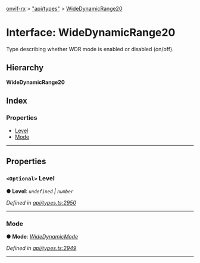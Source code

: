 [onvif-rx](../README.md) > ["api/types"](../modules/_api_types_.md) > [WideDynamicRange20](../interfaces/_api_types_.widedynamicrange20.md)

# Interface: WideDynamicRange20

Type describing whether WDR mode is enabled or disabled (on/off).

## Hierarchy

**WideDynamicRange20**

## Index

### Properties

* [Level](_api_types_.widedynamicrange20.md#level)
* [Mode](_api_types_.widedynamicrange20.md#mode)

---

## Properties

<a id="level"></a>

### `<Optional>` Level

**● Level**: *`undefined` \| `number`*

*Defined in [api/types.ts:2950](https://github.com/patrickmichalina/onvif-rx/blob/f117e44/src/api/types.ts#L2950)*

___
<a id="mode"></a>

###  Mode

**● Mode**: *[WideDynamicMode](../enums/_api_types_.widedynamicmode.md)*

*Defined in [api/types.ts:2949](https://github.com/patrickmichalina/onvif-rx/blob/f117e44/src/api/types.ts#L2949)*

___

